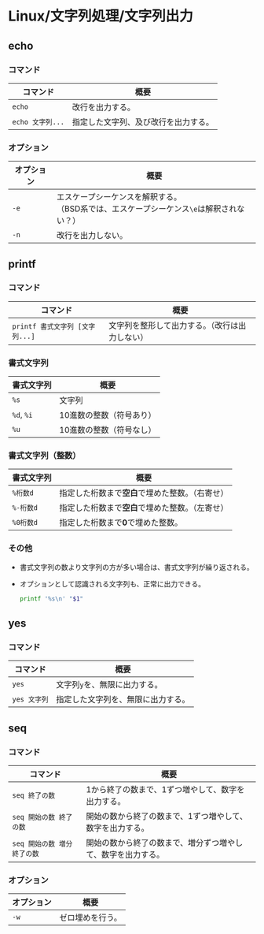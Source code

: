 # Linux/文字列処理/文字列出力

## echo

### コマンド

| コマンド         | 概要                                 |
| ---------------- | ------------------------------------ |
| `echo`           | 改行を出力する。                     |
| `echo 文字列...` | 指定した文字列、及び改行を出力する。 |

### オプション

|オプション|概要|
|---|---|
|`-e`|エスケープシーケンスを解釈する。<br />（BSD系では、エスケープシーケンス`\e`は解釈されない？）|
|`-n`|改行を出力しない。|

## printf

### コマンド

|コマンド|概要|
|---|---|
|`printf 書式文字列 [文字列...]`|文字列を整形して出力する。（改行は出力しない）|

### 書式文字列

| 書式文字列 | 概要                     |
| ---------- | ------------------------ |
| `%s`       | 文字列                   |
| `%d`, `%i` | 10進数の整数（符号あり） |
| `%u`       | 10進数の整数（符号なし） |

### 書式文字列（整数）

| 書式文字列 | 概要                                             |
| ---------- | ------------------------------------------------ |
| `%桁数d`   | 指定した桁数まで**空白**で埋めた整数。（右寄せ） |
| `%-桁数d`  | 指定した桁数まで**空白**で埋めた整数。（左寄せ） |
| `%0桁数d`  | 指定した桁数まで**0**で埋めた整数。              |

### その他

- 書式文字列の数より文字列の方が多い場合は、書式文字列が繰り返される。

- オプションとして認識される文字列も、正常に出力できる。

  ```bash
  printf '%s\n' "$1"
  ```

## yes

### コマンド

| コマンド     | 概要                               |
| ------------ | ---------------------------------- |
| `yes`        | 文字列`y`を、無限に出力する。      |
| `yes 文字列` | 指定した文字列を、無限に出力する。 |

## seq

### コマンド

|コマンド|概要|
|---|---|
|`seq 終了の数`|1から終了の数まで、1ずつ増やして、数字を出力する。|
|`seq 開始の数 終了の数`|開始の数から終了の数まで、1ずつ増やして、数字を出力する。|
|`seq 開始の数 増分 終了の数`|開始の数から終了の数まで、増分ずつ増やして、数字を出力する。|

### オプション

|オプション|概要|
|---|---|
|`-w`|ゼロ埋めを行う。|
